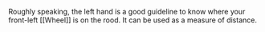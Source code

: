 Roughly speaking, the left hand is a good guideline to know where your front-left [[Wheel]] is on the rood. It can be used as a measure of distance.